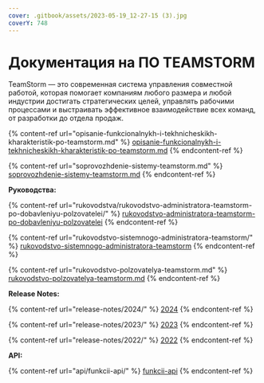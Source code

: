 ```yaml
---
cover: .gitbook/assets/2023-05-19_12-27-15 (3).jpg
coverY: 748
---
```


# Документация на ПО TEAMSTORM

TeamStorm — это современная система управления совместной работой, которая помогает компаниям любого размера и любой индустрии достигать стратегических целей, управлять рабочими процессами и выстраивать эффективное взаимодействие всех команд, от разработки до отдела продаж.

{% content-ref url="opisanie-funkcionalnykh-i-tekhnicheskikh-kharakteristik-po-teamstorm.md" %}
[opisanie-funkcionalnykh-i-tekhnicheskikh-kharakteristik-po-teamstorm.md](opisanie-funkcionalnykh-i-tekhnicheskikh-kharakteristik-po-teamstorm.md)
{% endcontent-ref %}

{% content-ref url="soprovozhdenie-sistemy-teamstorm.md" %}
[soprovozhdenie-sistemy-teamstorm.md](soprovozhdenie-sistemy-teamstorm.md)
{% endcontent-ref %}



**Руководства:**

{% content-ref url="rukovodstva/rukovodstvo-administratora-teamstorm-po-dobavleniyu-polzovatelei/" %}
[rukovodstvo-administratora-teamstorm-po-dobavleniyu-polzovatelei](rukovodstva/rukovodstvo-administratora-teamstorm-po-dobavleniyu-polzovatelei/)
{% endcontent-ref %}

{% content-ref url="rukovodstvo-sistemnogo-administratora-teamstorm/" %}
[rukovodstvo-sistemnogo-administratora-teamstorm](rukovodstvo-sistemnogo-administratora-teamstorm/)
{% endcontent-ref %}

{% content-ref url="rukovodstvo-polzovatelya-teamstorm.md" %}
[rukovodstvo-polzovatelya-teamstorm.md](rukovodstvo-polzovatelya-teamstorm.md)
{% endcontent-ref %}

**Release Notes:**

{% content-ref url="release-notes/2024/" %}
[2024](release-notes/2024/)
{% endcontent-ref %}

{% content-ref url="release-notes/2023/" %}
[2023](release-notes/2023/)
{% endcontent-ref %}

{% content-ref url="release-notes/2022/" %}
[2022](release-notes/2022/)
{% endcontent-ref %}

**API:**

{% content-ref url="api/funkcii-api/" %}
[funkcii-api](api/funkcii-api/)
{% endcontent-ref %}

